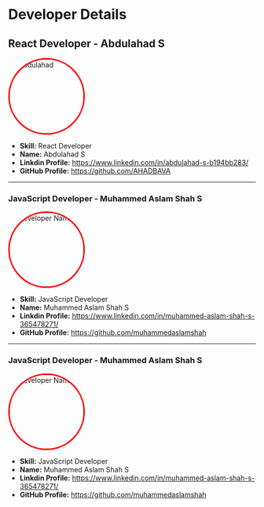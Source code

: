 # Developer Details

## React Developer - Abdulahad S

<img src="https://github.com/SPDC-ORG/Developer-Details/blob/main/IMG_1579.png" alt="Abdulahad" width="150" style="border: 3px solid #ff0000; border-radius: 50%;">

- **Skill:** React Developer 
- **Name:** Abdulahad S
- **Linkdin Profile:** https://www.linkedin.com/in/abdulahad-s-b194bb283/
- **GitHub Profile:**  https://github.com/AHADBAVA
---

### JavaScript Developer - Muhammed Aslam Shah S

<img src="https://avatars.githubusercontent.com/u/119589957?v=4" alt="Developer Name" width="150" style="border: 3px solid #ff0000; border-radius: 50%;">

- **Skill:** JavaScript Developer 
- **Name:** Muhammed Aslam Shah S
- **Linkdin Profile:** https://www.linkedin.com/in/muhammed-aslam-shah-s-365478271/
- **GitHub Profile:**  https://github.com/muhammedaslamshah

- ---

### JavaScript Developer - Muhammed Aslam Shah S

<img src="https://avatars.githubusercontent.com/u/119589957?v=4](https://github.com/SPDC-ORG/Our-Developers-Details/blob/main/photo_2023-12-31_13-38-40.jpg" alt="Developer Name" width="150" style="border: 3px solid #ff0000; border-radius: 50%;">

- **Skill:** JavaScript Developer 
- **Name:** Muhammed Aslam Shah S
- **Linkdin Profile:** https://www.linkedin.com/in/muhammed-aslam-shah-s-365478271/
- **GitHub Profile:**  https://github.com/muhammedaslamshah



